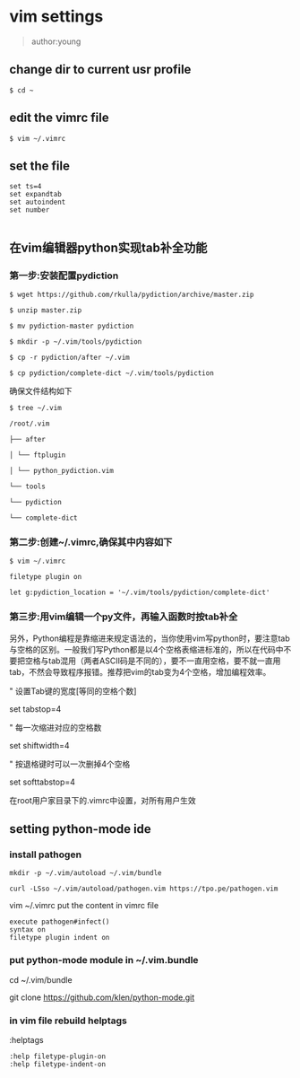 # vim settings
> author:young
## change dir to current usr profile

```
$ cd ~
```

## edit the vimrc file

```
$ vim ~/.vimrc
```

## set the file

```
set ts=4
set expandtab
set autoindent
set number


```
## 在vim编辑器python实现tab补全功能

### 第一步:安装配置pydiction
```
$ wget https://github.com/rkulla/pydiction/archive/master.zip

$ unzip master.zip

$ mv pydiction-master pydiction

$ mkdir -p ~/.vim/tools/pydiction

$ cp -r pydiction/after ~/.vim

$ cp pydiction/complete-dict ~/.vim/tools/pydiction

```
确保文件结构如下
```
$ tree ~/.vim

/root/.vim

├── after

│ └── ftplugin

│ └── python_pydiction.vim

└── tools

└── pydiction

└── complete-dict

```
### 第二步:创建~/.vimrc,确保其中内容如下
```
$ vim ~/.vimrc

filetype plugin on

let g:pydiction_location = '~/.vim/tools/pydiction/complete-dict'
```
### 第三步:用vim编辑一个py文件，再输入函数时按tab补全





 另外，Python编程是靠缩进来规定语法的，当你使用vim写python时，要注意tab与空格的区别。一般我们写Python都是以4个空格表缩进标准的，所以在代码中不要把空格与tab混用（两者ASCII码是不同的），要不一直用空格，要不就一直用tab，不然会导致程序报错。推荐把vim的tab变为4个空格，增加编程效率。

 " 设置Tab键的宽度[等同的空格个数]

 set tabstop=4

 " 每一次缩进对应的空格数

 set shiftwidth=4

 " 按退格键时可以一次删掉4个空格

 set softtabstop=4

 在root用户家目录下的.vimrc中设置，对所有用户生效
 
## setting python-mode ide


### install pathogen


```
mkdir -p ~/.vim/autoload ~/.vim/bundle

curl -LSso ~/.vim/autoload/pathogen.vim https://tpo.pe/pathogen.vim

```


vim ~/.vimrc
put the content in vimrc file

```
execute pathogen#infect()
syntax on
filetype plugin indent on

```

### put python-mode module in ~/.vim.bundle

cd ~/.vim/bundle

git clone https://github.com/klen/python-mode.git

### in vim file rebuild helptags
:helptags

```
:help filetype-plugin-on
:help filetype-indent-on


```

